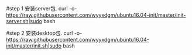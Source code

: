 

#step 1 安装server包.
curl -o- https://raw.githubusercontent.com/wyyxdgm/ubuntu16.04-init/master/init-server.sh|sudo bash

#step 2 安装desktop包.
curl -o- https://raw.githubusercontent.com/wyyxdgm/ubuntu16.04-init/master/init.sh|sudo bash

